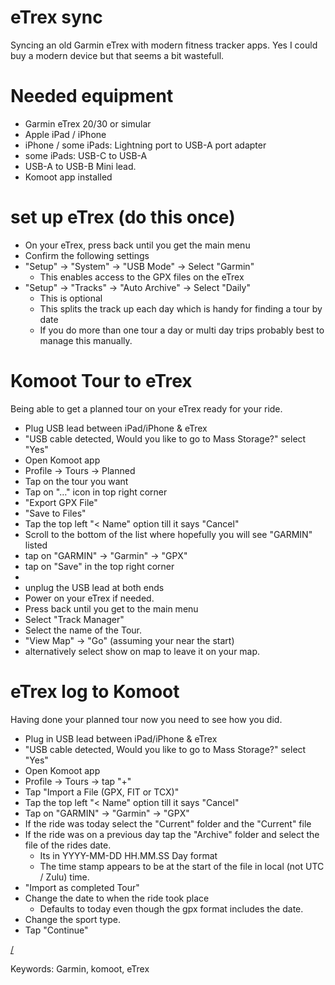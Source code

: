 eTrex sync
===
Syncing an old Garmin eTrex with modern fitness tracker apps. Yes I could buy a modern device but that seems a bit wastefull.

# Needed equipment
* Garmin eTrex 20/30 or simular 
* Apple iPad / iPhone
* iPhone / some iPads: Lightning port to USB-A port adapter
* some iPads: USB-C to USB-A
* USB-A to USB-B Mini lead.
* Komoot app installed 

# set up eTrex (do this once)
* On your eTrex, press back until you get the main menu
* Confirm the following settings 
* "Setup" -> "System" -> "USB Mode" -> Select "Garmin"
  * This enables access to the GPX files on the eTrex
* "Setup" -> "Tracks" -> "Auto Archive" -> Select "Daily"
  * This is optional
  * This splits the track up each day which is handy for finding a tour by date
  * If you do more than one tour a day or multi day trips probably best to manage this manually.

# Komoot Tour to eTrex
Being able to get a planned tour on your eTrex ready for your ride.
* Plug USB lead between iPad/iPhone & eTrex
* "USB cable detected, Would you like to go to Mass Storage?" select "Yes"
* Open Komoot app
* Profile -> Tours -> Planned
* Tap on the tour you want 
* Tap on "…" icon in top right corner
* "Export GPX File"
* "Save to Files"
* Tap the top left "< Name" option till it says "Cancel"
* Scroll to the bottom of the list where hopefully you will see "GARMIN" listed
* tap on "GARMIN" -> "Garmin" -> "GPX"
* tap on "Save" in the top right corner
* <wait a few seconds to be safe>
* unplug the USB lead at both ends
* Power on your eTrex if needed.
* Press back until you get to the main menu
* Select "Track Manager"
* Select the name of the Tour.
* "View Map" -> "Go" (assuming your near the start)
* alternatively select show on map to leave it on your map.

# eTrex log to Komoot
Having done your planned tour now you need to see how you did.
* Plug in USB lead between iPad/iPhone & eTrex
* "USB cable detected, Would you like to go to Mass Storage?" select "Yes"
* Open Komoot app
* Profile -> Tours -> tap "+"
* Tap "Import a File (GPX, FIT or TCX)"
* Tap the top left "< Name" option till it says "Cancel"
* Tap on "GARMIN" -> "Garmin" -> "GPX"
* If the ride was today select the "Current" folder and the "Current" file
* If the ride was on a previous day tap the "Archive" folder and select the file of the rides date. 
  * Its in YYYY-MM-DD HH.MM.SS Day format
  * The time stamp appears to be at the start of the file in local (not UTC / Zulu) time.
* "Import as completed Tour"
* Change the date to when the ride took place
  * Defaults to today even though the gpx format includes the date.
* Change the sport type.
* Tap "Continue"

[/](/)

Keywords: Garmin, komoot, eTrex
